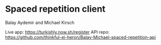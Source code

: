 # Spaced repetition client

Balay Aydemir and Michael Kirsch

Live app: https://turkishly.now.sh/register
API repo: https://github.com/thinkful-ei-heron/Balay-Michael-spaced-repetition-api
